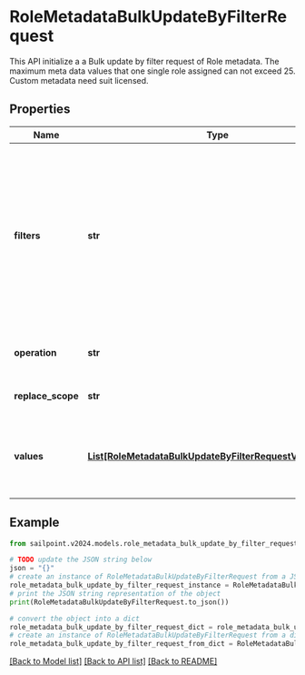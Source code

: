 # RoleMetadataBulkUpdateByFilterRequest

This API initialize a a Bulk update by filter request of Role metadata. The maximum meta data values that one single role assigned can not exceed 25. Custom metadata need suit licensed.

## Properties

Name | Type | Description | Notes
------------ | ------------- | ------------- | -------------
**filters** | **str** | Filtering is supported for the following fields and operators:  **id** : *eq, in*  **name** : *eq, sw*  **created** : *gt, lt, ge, le*  **modified** : *gt, lt, ge, le*  **owner.id** : *eq, in*  **requestable** : *eq* | 
**operation** | **str** | The operation to be performed | 
**replace_scope** | **str** | The choice of update scope. | [optional] 
**values** | [**List[RoleMetadataBulkUpdateByFilterRequestValuesInner]**](RoleMetadataBulkUpdateByFilterRequestValuesInner.md) | The metadata to be updated, including attribute key and value. | 

## Example

```python
from sailpoint.v2024.models.role_metadata_bulk_update_by_filter_request import RoleMetadataBulkUpdateByFilterRequest

# TODO update the JSON string below
json = "{}"
# create an instance of RoleMetadataBulkUpdateByFilterRequest from a JSON string
role_metadata_bulk_update_by_filter_request_instance = RoleMetadataBulkUpdateByFilterRequest.from_json(json)
# print the JSON string representation of the object
print(RoleMetadataBulkUpdateByFilterRequest.to_json())

# convert the object into a dict
role_metadata_bulk_update_by_filter_request_dict = role_metadata_bulk_update_by_filter_request_instance.to_dict()
# create an instance of RoleMetadataBulkUpdateByFilterRequest from a dict
role_metadata_bulk_update_by_filter_request_from_dict = RoleMetadataBulkUpdateByFilterRequest.from_dict(role_metadata_bulk_update_by_filter_request_dict)
```
[[Back to Model list]](../README.md#documentation-for-models) [[Back to API list]](../README.md#documentation-for-api-endpoints) [[Back to README]](../README.md)


